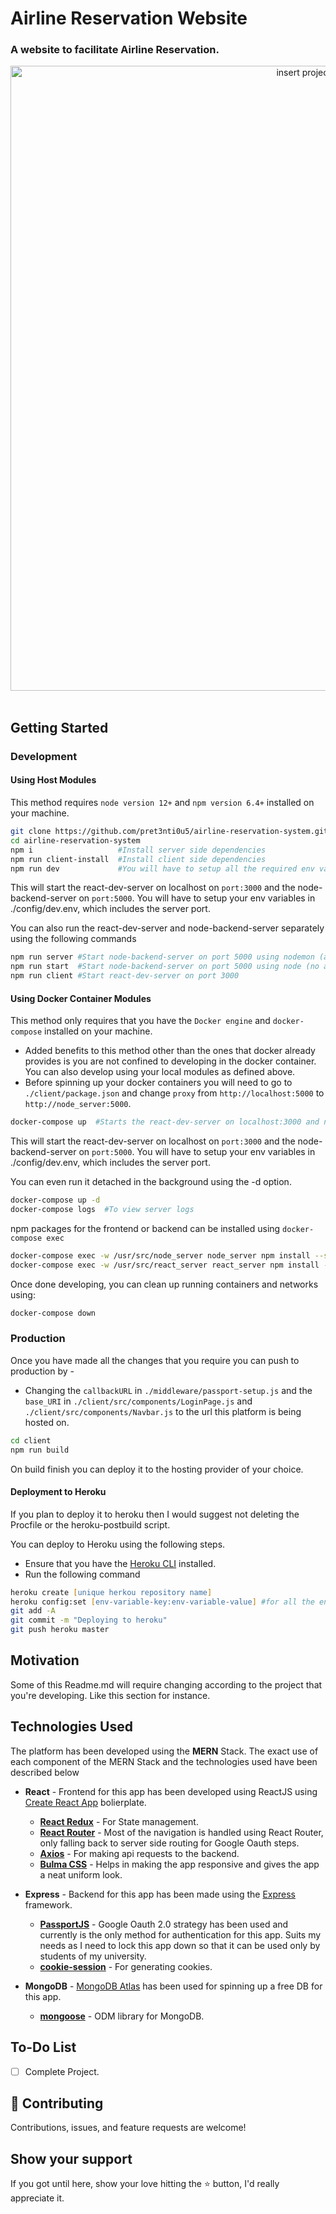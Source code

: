 # Airline Reservation Website

### A website to facilitate Airline Reservation.

<div align="center"><img src="" alt="insert project image here" width="1000" /></div>
<br/>

## Getting Started

### Development

#### Using Host Modules

This method requires `node version 12+` and `npm version 6.4+` installed on your machine.

```zsh
git clone https://github.com/pret3nti0u5/airline-reservation-system.git
cd airline-reservation-system
npm i                   #Install server side dependencies
npm run client-install  #Install client side dependencies
npm run dev             #You will have to setup all the required env variable in ./config/dev.env for this to work perfectly
```

This will start the react-dev-server on localhost on `port:3000` and the node-backend-server on `port:5000`.
You will have to setup your env variables in ./config/dev.env, which includes the server port.

You can also run the react-dev-server and node-backend-server separately using the following commands

```zsh
npm run server #Start node-backend-server on port 5000 using nodemon (auto server restart on code change)
npm run start  #Start node-backend-server on port 5000 using node (no auto reload)
npm run client #Start react-dev-server on port 3000
```

#### Using Docker Container Modules

This method only requires that you have the `Docker engine` and `docker-compose` installed on your machine.

- Added benefits to this method other than the ones that docker already provides is you are not confined to developing in the docker container. You can also develop using your local modules as defined above.
- Before spinning up your docker containers you will need to go to `./client/package.json` and change `proxy` from `http://localhost:5000` to `http://node_server:5000`.

```zsh
docker-compose up  #Starts the react-dev-server on localhost:3000 and node-server on localhost:5000
```

This will start the react-dev-server on localhost on `port:3000` and the node-backend-server on `port:5000`.
You will have to setup your env variables in ./config/dev.env, which includes the server port.

You can even run it detached in the background using the -d option.

```zsh
docker-compose up -d
docker-compose logs  #To view server logs
```

npm packages for the frontend or backend can be installed using `docker-compose exec`

```zsh
docker-compose exec -w /usr/src/node_server node_server npm install --save <package name>  #Install npm package for node-backend-server
docker-compose exec -w /usr/src/react_server react_server npm install --save <package name> #Install npm package for react-dev-server
```

Once done developing, you can clean up running containers and networks using:

```zsh
docker-compose down
```

### Production

Once you have made all the changes that you require you can push to production by -
<br/>

- Changing the `callbackURL` in `./middleware/passport-setup.js` and the `base_URI` in `./client/src/components/LoginPage.js` and `./client/src/components/Navbar.js` to the url this platform is being hosted on.

```zsh
cd client
npm run build
```

On build finish you can deploy it to the hosting provider of your choice.

#### Deployment to Heroku

If you plan to deploy it to heroku then I would suggest not deleting the Procfile or the heroku-postbuild script.

You can deploy to Heroku using the following steps.

- Ensure that you have the [Heroku CLI](https://devcenter.heroku.com/articles/heroku-cli) installed.
- Run the following command

```zsh
heroku create [unique herkou repository name]
heroku config:set [env-variable-key:env-variable-value] #for all the env variables set up in ./config/dev.env
git add -A
git commit -m "Deploying to heroku"
git push heroku master
```

## Motivation

Some of this Readme.md will require changing according to the project that you're developing. Like this section for instance.

## Technologies Used

The platform has been developed using the **MERN** Stack. The exact use of each component of the MERN Stack and the technologies used have been described below

- **React** - Frontend for this app has been developed using ReactJS using [Create React App](https://github.com/facebook/create-react-app) bolierplate.

  - [**React Redux**](https://github.com/reduxjs/react-redux) - For State management.
  - [**React Router**](https://github.com/ReactTraining/react-router) - Most of the navigation is handled using React Router, only falling back to server side routing for Google Oauth steps.
  - [**Axios**](https://github.com/axios/axios) - For making api requests to the backend.
  - [**Bulma CSS**](https://bulma.io/) - Helps in making the app responsive and gives the app a neat uniform look.

- **Express** - Backend for this app has been made using the [Express](https://expressjs.com/) framework.

  - [**PassportJS**](http://www.passportjs.org/) - Google Oauth 2.0 strategy has been used and currently is the only method for authentication for this app. Suits my needs as I need to lock this app down so that it can be used only by students of my university.
  - [**cookie-session**](https://github.com/expressjs/cookie-session) - For generating cookies.

- **MongoDB** - [MongoDB Atlas](https://www.mongodb.com/cloud/atlas) has been used for spinning up a free DB for this app.
  - [**mongoose**](https://mongoosejs.com/) - ODM library for MongoDB.

## To-Do List

- [ ] Complete Project.

## 🤝 Contributing

Contributions, issues, and feature requests are welcome!

## Show your support

If you got until here, show your love hitting the ⭐️ button, I'd really appreciate it.
